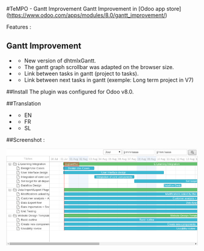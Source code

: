 #TeMPO - Gantt Improvement
Gantt Improvement in [Odoo app store] (https://www.odoo.com/apps/modules/8.0/gantt_improvement/) 

Features :

## Gantt Improvement
* - New version of dhtmlxGantt.
* - The gantt graph scrollbar was adapted on the browser size.
* - Link between tasks in gantt (project to tasks).
* - Link between next tasks in gantt (exemple: Long term project in V7)


##Install
The plugin was configured for Odoo v8.0.

##Translation
* - EN
* - FR
* - SL

##Screenshot :

![Screen1](/content/screen1.png)
